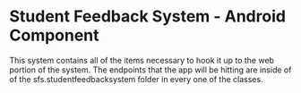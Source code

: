 <h1>Student Feedback System - Android Component</h1>
This system contains all of the items necessary to hook it up to the web portion of the system. The endpoints that the app will be hitting are inside of of the sfs.studentfeedbacksystem folder in every one of the classes.
